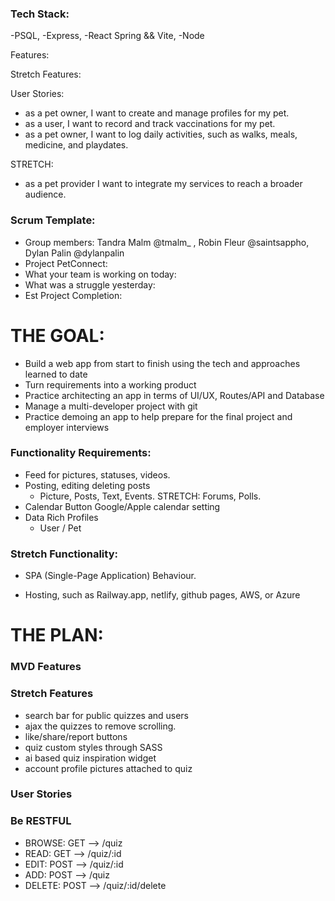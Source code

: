 ### Tech Stack:

-PSQL,
-Express,
-React Spring && Vite,
-Node

Features:

Stretch Features:

User Stories:
- as a pet owner, I want to create and manage profiles for my pet.
- as a user, I want to record and track vaccinations for my pet.
- as a pet owner, I want to log daily activities, such as walks, meals, medicine, and playdates.

STRETCH:
- as a pet provider I want to integrate my services to reach a broader audience.


### Scrum Template:

- Group members: Tandra Malm @tmalm\_ , Robin Fleur @saintsappho, Dylan Palin @dylanpalin
- Project PetConnect:  
- What your team is working on today: 
- What was a struggle yesterday: 
- Est Project Completion:


# THE GOAL:

- Build a web app from start to finish using the tech and approaches learned to date
- Turn requirements into a working product
- Practice architecting an app in terms of UI/UX, Routes/API and Database
- Manage a multi-developer project with git
- Practice demoing an app to help prepare for the final project and employer interviews

### Functionality Requirements:

- Feed for pictures, statuses, videos.
- Posting, editing deleting posts
  - Picture, Posts, Text, Events. STRETCH: Forums, Polls. 
- Calendar Button Google/Apple calendar setting
- Data Rich Profiles
  - User / Pet


### Stretch Functionality:

- SPA (Single-Page Application) Behaviour.

- Hosting, such as Railway.app, netlify, github pages, AWS, or Azure

# THE PLAN:

### MVD Features



### Stretch Features

- search bar for public quizzes and users
- ajax the quizzes to remove scrolling.
- like/share/report buttons
- quiz custom styles through SASS
- ai based quiz inspiration widget
- account profile pictures attached to quiz

### User Stories



### Be RESTFUL

- BROWSE: GET --> /quiz
- READ: GET --> /quiz/:id
- EDIT: POST --> /quiz/:id
- ADD: POST --> /quiz
- DELETE: POST --> /quiz/:id/delete
